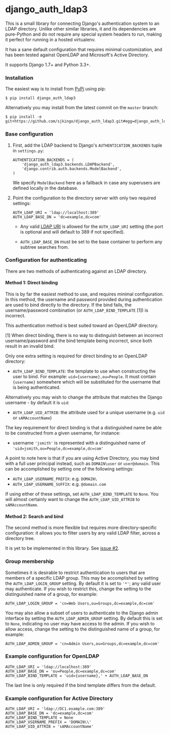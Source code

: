 # django_auth_ldap3

This is a small library for connecting Django's authentication system to an
LDAP directory.  Unlike other similar libraries, it and its dependencies are
pure-Python and do not require any special system headers to run, making it
perfect for running in a hosted virtualenv.

It has a sane default configuration that requires minimal customization, and
has been tested against OpenLDAP and Microsoft's Active Directory.

It supports Django 1.7+ and Python 3.3+.

### Installation

The easiest way is to install from [PyPi](https://pypi.python.org/pypi/django_auth_ldap3) using pip:

```
$ pip install django_auth_ldap3
```

Alternatively you may install from the latest commit on the `master` branch:

```
$ pip install -e git+https://github.com/sjkingo/django_auth_ldap3.git#egg=django_auth_ldap3
```

### Base configuration

1. First, add the LDAP backend to Django's `AUTHENTICATION_BACKENDS` tuple in `settings.py`:

   ```
   AUTHENTICATION_BACKENDS = (
       'django_auth_ldap3.backends.LDAPBackend',
       'django.contrib.auth.backends.ModelBackend',
   )
   ```

   We specify `ModelBackend` here as a fallback in case any superusers are defined locally in the database.

2. Point the configuration to the directory server with only two required settings:

   ```
   AUTH_LDAP_URI = 'ldap://localhost:389'
   AUTH_LDAP_BASE_DN = 'dc=example,dc=com'
   ```

   * Any valid [LDAP
   URI](https://www.centos.org/docs/5/html/CDS/ag/8.0/LDAP_URLs-Examples_of_LDAP_URLs.html)
   is allowed for the `AUTH_LDAP_URI` setting (the port is optional and will
   default to 389 if not specified).
   
   * `AUTH_LDAP_BASE_DN` must be set to the base container to perform any subtree
   searches from.

### Configuration for authenticating

There are two methods of authenticating against an LDAP directory.

#### Method 1: Direct binding

This is by far the easiest method to use, and requires minimal configuration.
In this method, the username and password provided during authentication are
used to bind directly to the directory. If the bind fails, the
username/password combination (or `AUTH_LDAP_BIND_TEMPLATE` [1]) is incorrect.

This authentication method is best suited toward an OpenLDAP directory.

[1] When direct binding, there is no way to distinguish between an incorrect
username/password and the bind template being incorrect, since both result in
an invalid bind.

Only one extra setting is required for direct binding to an OpenLDAP directory:

* `AUTH_LDAP_BIND_TEMPLATE`: the template to use when constructing the user to bind. For example: `uid={username},ou=People`. It must contain `{username}` somewhere which will be substituted for the username that is being authenticated.

Alternatively you may wish to change the attribute that matches the Django username - by default it is `uid`:

* `AUTH_LDAP_UID_ATTRIB`: the attribute used for a unique username (e.g. `uid` or `sAMAccountName`)

The key requirement for direct binding is that a distinguished name be able to
be constructed from a given username, for instance:

* username `'jsmith'` is represented with a distinguished name of `'uid=jsmith,ou=People,dc=example,dc=com'`

A point to note here is that if you are using Active Directory, you may bind
with a full user principal instead, such as `DOMAIN\user` or `user@domain`.
This can be accomplished by setting one of the following settings:

* `AUTH_LDAP_USERNAME_PREFIX`: e.g. `DOMAIN\`
* `AUTH_LDAP_USERNAME_SUFFIX`: e.g. `@domain.com`

If using either of these settings, set `AUTH_LDAP_BIND_TEMPLATE` to `None`. You
will almost certainly want to change the `AUTH_LDAP_UID_ATTRIB` to
`sAMAccountName`.

#### Method 2: Search and bind

The second method is more flexible but requires more directory-specific
configuration: it allows you to filter users by any valid LDAP filter, across a
directory tree.

It is yet to be implemented in this library. See [issue #2](https://github.com/sjkingo/django_auth_ldap3/issues/2).

### Group membership

Sometimes it is desirable to restrict authentication to users that are members
of a specific LDAP group. This may be accomplished by setting the
`AUTH_LDAP_LOGIN_GROUP` setting. By default it is set to `'*'`; any valid user
may authenticate. If you wish to restrict this, change the setting to the
distinguished name of a group, for example:

```
AUTH_LDAP_LOGIN_GROUP = 'cn=Web Users,ou=Groups,dc=example,dc=com'
```

You may also allow a subset of users to authenticate to the Django admin
interface by setting the `AUTH_LDAP_ADMIN_GROUP` setting. By default this is
set to `None`, indicating no user may have access to the admin. If you wish to
allow access, change the setting to the distinguished name of a group, for
example:

```
AUTH_LDAP_ADMIN_GROUP = 'cn=Admin Users,ou=Groups,dc=example,dc=com'
```

### Example configuration for OpenLDAP

```
AUTH_LDAP_URI = 'ldap://localhost:389'
AUTH_LDAP_BASE_DN = 'ou=People,dc=example,dc=com'
AUTH_LDAP_BIND_TEMPLATE = 'uid={username},' + AUTH_LDAP_BASE_DN
```

The last line is only required if the bind template differs from the default.

### Example configuration for Active Directory

```
AUTH_LDAP_URI = 'ldap://DC1.example.com:389'
AUTH_LDAP_BASE_DN = 'dc=example,dc=com'
AUTH_LDAP_BIND_TEMPLATE = None
AUTH_LDAP_USERNAME_PREFIX = 'DOMAIN\\'
AUTH_LDAP_UID_ATTRIB = 'sAMAccountName'
```

